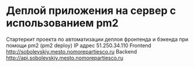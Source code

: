 # Деплой приложения на сервер с использованием pm2

Стартеркит проекта по автоматизации деплоя фронтенда и бэкенда при помощи pm2 (pm2 deploy)
IP адрес 51.250.34.110
Frontend http://sobolevskiy.mesto.nomorepartiesco.ru
Backend http://api.sobolevskiy.mesto.nomorepartiesco.ru
